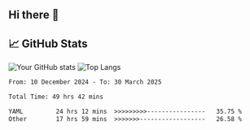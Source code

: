 ## Hi there 👋

## 📈 GitHub Stats
![Your GitHub stats](https://github-readme-stats.vercel.app/api?username=pcanham&show_icons=true&theme=radical&rank_icon=github)
![Top Langs](https://github-readme-stats.vercel.app/api/top-langs/?username=pcanham&theme=radical)


<!-- TECHNOLOGIES:START -->
<!-- TECHNOLOGIES:END -->

<!--START_SECTION:waka-->

```txt
From: 10 December 2024 - To: 30 March 2025

Total Time: 49 hrs 42 mins

YAML         24 hrs 12 mins  >>>>>>>>>----------------   35.75 %
Other        17 hrs 59 mins  >>>>>>>------------------   26.58 %
```

<!--END_SECTION:waka-->

